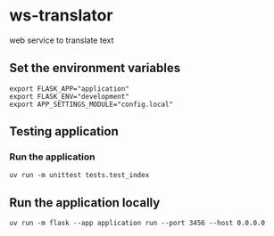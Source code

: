 # ws-translator
web service to translate text

## Set the environment variables

    export FLASK_APP="application"
    export FLASK_ENV="development"
    export APP_SETTINGS_MODULE="config.local"

## Testing application
### Run the application

    uv run -m unittest tests.test_index

## Run the application locally

    uv run -m flask --app application run --port 3456 --host 0.0.0.0